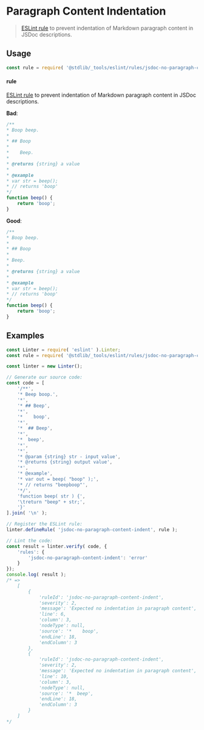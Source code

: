 <!--

@license Apache-2.0

Copyright (c) 2018 The Stdlib Authors.

Licensed under the Apache License, Version 2.0 (the "License");
you may not use this file except in compliance with the License.
You may obtain a copy of the License at

   http://www.apache.org/licenses/LICENSE-2.0

Unless required by applicable law or agreed to in writing, software
distributed under the License is distributed on an "AS IS" BASIS,
WITHOUT WARRANTIES OR CONDITIONS OF ANY KIND, either express or implied.
See the License for the specific language governing permissions and
limitations under the License.

-->

# Paragraph Content Indentation

> [ESLint rule][eslint-rules] to prevent indentation of Markdown paragraph content in JSDoc descriptions.

<section class="intro">

</section>

<!-- /.intro -->

<section class="usage">

## Usage

```javascript
const rule = require( '@stdlib/_tools/eslint/rules/jsdoc-no-paragraph-content-indent' );
```

#### rule

[ESLint rule][eslint-rules] to prevent indentation of Markdown paragraph content in JSDoc descriptions.

**Bad**:

<!-- eslint-disable stdlib/jsdoc-no-paragraph-content-indent, stdlib/jsdoc-markdown-remark -->

```javascript
/**
* Boop beep.
*
* ## Boop
*
*    Beep.
*
* @returns {string} a value
*
* @example
* var str = beep();
* // returns 'boop'
*/
function beep() {
    return 'boop';
}
```

**Good**:

```javascript
/**
* Boop beep.
*
* ## Boop
*
* Beep.
*
* @returns {string} a value
*
* @example
* var str = beep();
* // returns 'boop'
*/
function beep() {
    return 'boop';
}
```

</section>

<!-- /.usage -->

<section class="examples">

## Examples

<!-- eslint no-undef: "error" -->

```javascript
const Linter = require( 'eslint' ).Linter;
const rule = require( '@stdlib/_tools/eslint/rules/jsdoc-no-paragraph-content-indent' );

const linter = new Linter();

// Generate our source code:
const code = [
    '/**',
    '* Beep boop.',
    '*',
    '* ## Beep',
    '*',
    '*    boop',
    '*',
    '*  ## Beep',
    '*',
    '*  beep',
    '*',
    '*',
    '* @param {string} str - input value',
    '* @returns {string} output value',
    '*',
    '* @example',
    '* var out = beep( "boop" );',
    '* // returns "beepboop"',
    '*/',
    'function beep( str ) {',
    '\treturn "beep" + str;',
    '}'
].join( '\n' );

// Register the ESLint rule:
linter.defineRule( 'jsdoc-no-paragraph-content-indent', rule );

// Lint the code:
const result = linter.verify( code, {
    'rules': {
        'jsdoc-no-paragraph-content-indent': 'error'
    }
});
console.log( result );
/* =>
    [
        {
            'ruleId': 'jsdoc-no-paragraph-content-indent',
            'severity': 2,
            'message': 'Expected no indentation in paragraph content',
            'line': 6,
            'column': 3,
            'nodeType': null,
            'source': '*    boop',
            'endLine': 18,
            'endColumn': 3
        },
        {
            'ruleId': 'jsdoc-no-paragraph-content-indent',
            'severity': 2,
            'message': 'Expected no indentation in paragraph content',
            'line': 10,
            'column': 3,
            'nodeType': null,
            'source': '*  beep',
            'endLine': 18,
            'endColumn': 3
        }
    ]
*/
```

</section>

<!-- /.examples -->

<!-- Section for related `stdlib` packages. Do not manually edit this section, as it is automatically populated. -->

<section class="related">

</section>

<!-- /.related -->

<!-- Section for all links. Make sure to keep an empty line after the `section` element and another before the `/section` close. -->

<section class="links">

[eslint-rules]: https://eslint.org/docs/developer-guide/working-with-rules

</section>

<!-- /.links -->
